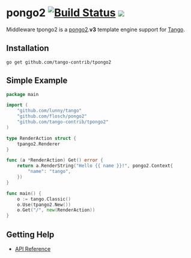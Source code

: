 pongo2 [![Build Status](https://drone.io/github.com/tango-contrib/tpongo2/status.png)](https://drone.io/github.com/tango-contrib/tpongo2/latest) [![](http://gocover.io/_badge/github.com/tango-contrib/tpongo2)](http://gocover.io/github.com/tango-contrib/tpongo2)
======

Middleware tpongo2 is a [pongo2](https://github.com/flosch/pongo2).**v3** template engine support for [Tango](https://github.com/lunny/tango). 

## Installation

    go get github.com/tango-contrib/tpongo2

## Simple Example

```Go
package main

import (
    "github.com/lunny/tango"
    "github.com/flosch/pongo2"
    "github.com/tango-contrib/tpongo2"
)

type RenderAction struct {
    tpango2.Renderer
}

func (a *RenderAction) Get() error {
    return a.RenderString("Hello {{ name }}!", pongo2.Context{
        "name": "tango",
    })
}

func main() {
    o := tango.Classic()
    o.Use(tpango2.New())
    o.Get("/", new(RenderAction))
}
```

## Getting Help

- [API Reference](https://gowalker.org/github.com/tango-contrib/tpongo2)
